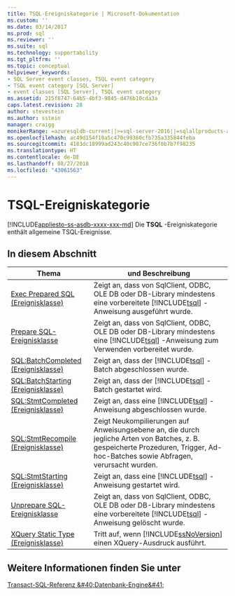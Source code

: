 ```yaml
---
title: TSQL-Ereigniskategorie | Microsoft-Dokumentation
ms.custom: ''
ms.date: 03/14/2017
ms.prod: sql
ms.reviewer: ''
ms.suite: sql
ms.technology: supportability
ms.tgt_pltfrm: ''
ms.topic: conceptual
helpviewer_keywords:
- SQL Server event classes, TSQL event category
- TSQL event category [SQL Server]
- event classes [SQL Server], TSQL event category
ms.assetid: 215f8747-64b5-4bf3-9845-d476b10cda3a
caps.latest.revision: 28
author: stevestein
ms.author: sstein
manager: craigg
monikerRange: =azuresqldb-current||>=sql-server-2016||=sqlallproducts-allversions||>=sql-server-linux-2017||=azuresqldb-mi-current
ms.openlocfilehash: ac49d154f18a5c470c99360cfb735a335844feba
ms.sourcegitcommit: 4183dc18999ad243c40c907ce736f0b7b7f98235
ms.translationtype: HT
ms.contentlocale: de-DE
ms.lasthandoff: 08/27/2018
ms.locfileid: "43061563"
---
```

# <a name="tsql-event-category"></a>TSQL-Ereigniskategorie
[!INCLUDE[appliesto-ss-asdb-xxxx-xxx-md](../../includes/appliesto-ss-asdb-xxxx-xxx-md.md)]
  Die **TSQL** -Ereigniskategorie enthält allgemeine TSQL-Ereignisse.  
  
## <a name="in-this-section"></a>In diesem Abschnitt  
  
|Thema|und Beschreibung|  
|-----------|-----------------|  
|[Exec Prepared SQL (Ereignisklasse)](../../relational-databases/event-classes/exec-prepared-sql-event-class.md)|Zeigt an, dass von SqlClient, ODBC, OLE DB oder DB-Library mindestens eine vorbereitete [!INCLUDE[tsql](../../includes/tsql-md.md)] -Anweisung ausgeführt wurde.|  
|[Prepare SQL-Ereignisklasse](../../relational-databases/event-classes/prepare-sql-event-class.md)|Zeigt an, dass von SqlClient, ODBC, OLE DB oder DB-Library mindestens eine [!INCLUDE[tsql](../../includes/tsql-md.md)] -Anweisung zum Verwenden vorbereitet wurde.|  
|[SQL:BatchCompleted (Ereignisklasse)](../../relational-databases/event-classes/sql-batchcompleted-event-class.md)|Zeigt an, dass der [!INCLUDE[tsql](../../includes/tsql-md.md)] -Batch abgeschlossen wurde.|  
|[SQL:BatchStarting (Ereignisklasse)](../../relational-databases/event-classes/sql-batchstarting-event-class.md)|Zeigt an, dass der [!INCLUDE[tsql](../../includes/tsql-md.md)] -Batch gestartet wird.|  
|[SQL:StmtCompleted (Ereignisklasse)](../../relational-databases/event-classes/sql-stmtcompleted-event-class.md)|Zeigt an, dass eine [!INCLUDE[tsql](../../includes/tsql-md.md)] -Anweisung abgeschlossen wurde.|  
|[SQL:StmtRecompile (Ereignisklasse)](../../relational-databases/event-classes/sql-stmtrecompile-event-class.md)|Zeigt Neukompilierungen auf Anweisungsebene an, die durch jegliche Arten von Batches, z. B. gespeicherte Prozeduren, Trigger, Ad-hoc-Batches sowie Abfragen, verursacht wurden.|  
|[SQL:StmtStarting (Ereignisklasse)](../../relational-databases/event-classes/sql-stmtstarting-event-class.md)|Zeigt an, dass eine [!INCLUDE[tsql](../../includes/tsql-md.md)] -Anweisung gestartet wird.|  
|[Unprepare SQL-Ereignisklasse](../../relational-databases/event-classes/unprepare-sql-event-class.md)|Zeigt an, dass von SqlClient, ODBC, OLE DB oder DB-Library mindestens eine vorbereitete [!INCLUDE[tsql](../../includes/tsql-md.md)] -Anweisung gelöscht wurde.|  
|[XQuery Static Type (Ereignisklasse)](../../relational-databases/event-classes/xquery-static-type-event-class.md)|Tritt auf, wenn [!INCLUDE[ssNoVersion](../../includes/ssnoversion-md.md)] einen XQuery-Ausdruck ausführt.|  
  
## <a name="see-also"></a>Weitere Informationen finden Sie unter  
 
  [Transact-SQL-Referenz &amp;#40;Datenbank-Engine&amp;#41;](../../t-sql/transact-sql-reference-database-engine.md)  
  
  
